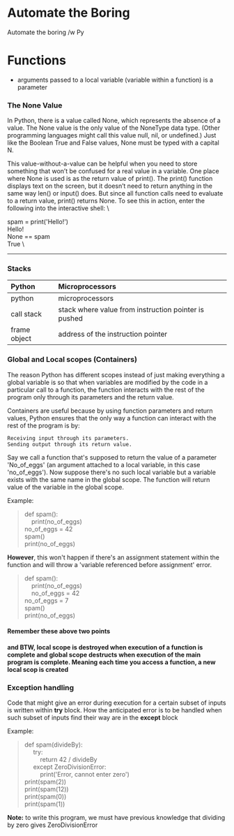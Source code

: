 # Automate the Boring
Automate the boring /w Py

# Functions
- arguments passed to a local variable (variable within a function) is a parameter

### The None Value

In Python, there is a value called None, which represents the absence of a value. The None value is the only value of the NoneType data type. (Other programming languages might call this value null, nil, or undefined.) Just like the Boolean True and False values, None must be typed with a capital N.

This value-without-a-value can be helpful when you need to store something that won’t be confused for a real value in a variable. One place where None is used is as the return value of print(). The print() function displays text on the screen, but it doesn’t need to return anything in the same way len() or input() does. But since all function calls need to evaluate to a return value, print() returns None. To see this in action, enter the following into the interactive shell: \

spam = print('Hello!') \
Hello! \
None == spam \
True \

---

### Stacks

| Python           | Microprocessors                                           |
|:------------------|:-----------------------------------------------------------|
| python           | microprocessors                                           |
| call stack       | stack where value from instruction pointer is pushed      |
| frame object     | address of the instruction pointer                        |

### Global and Local scopes (Containers)

The reason Python has different scopes instead of just making everything a global variable is so that when variables are modified by the code in a particular call to a function, the function interacts with the rest of the program only through its parameters and the return value.

Containers are useful because by using function parameters and return values, Python ensures that the only way a function can interact with the rest of the program is by:

    Receiving input through its parameters.
    Sending output through its return value.

Say we call a function that's supposed to return the value of a parameter 'No_of_eggs' (an argument attached to a local variable, in this case 'no_of_eggs'). Now suppose there's no such local variable but a variable exists with the same name in the global scope. The function will return value of the variable in the global scope.  

Example:
>def spam():\
>&nbsp;&nbsp;&nbsp;&nbsp;print(no_of_eggs)\
>no_of_eggs = 42\
>spam()\
>print(no_of_eggs)

**However**, this won't happen if there's an assignment statement within the function and will throw a 'variable referenced before assignment' error.

>def spam():\
>&nbsp;&nbsp;&nbsp;&nbsp;print(no_of_eggs)\
>&nbsp;&nbsp;&nbsp;&nbsp;no_of_eggs = 42\
>no_of_eggs = 7\
>spam()\
>print(no_of_eggs)


#### Remember these above two points
#### and BTW, local scope is destroyed when execution of a function is complete and global scope destructs when execution of the main program is complete. Meaning each time you access a function, a new local scop is created

### Exception handling

Code that might give an error during execution for a certain subset of inputs is written within **try** block. How the anticipated error is to be handled when such subset of inputs find their way are in the **except** block

Example:

>def spam(divideBy):\
>&nbsp;&nbsp;&nbsp;&nbsp;    try:\
>&nbsp;&nbsp;&nbsp;&nbsp;&nbsp;&nbsp;&nbsp;&nbsp;        return 42 / divideBy\
>&nbsp;&nbsp;&nbsp;&nbsp;    except ZeroDivisionError:\
>&nbsp;&nbsp;&nbsp;&nbsp;&nbsp;&nbsp;&nbsp;&nbsp;        print('Error, cannot enter zero')\
>print(spam(2))\
>print(spam(12))\
>print(spam(0))\
>print(spam(1))

**Note:** to write this program, we must have previous knowledge that dividing by zero gives ZeroDivisionError
